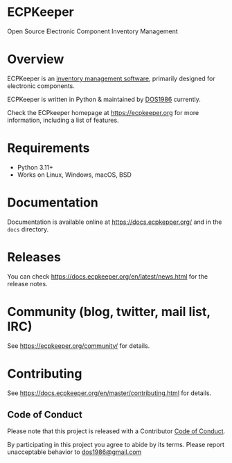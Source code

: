 
ECPKeeper
======

Open Source Electronic Component Inventory Management

Overview
========

ECPKeeper is an [inventory management software](https://en.wikipedia.org/wiki/Inventory_management_software), primarily designed for electronic components.

ECPKeeper is written in Python & maintained by [DOS1986](https://github.com/DOS1986) currently.

Check the ECPkeeper homepage at https://ecpkeeper.org for more information,
including a list of features.

Requirements
============

* Python 3.11+
* Works on Linux, Windows, macOS, BSD

Documentation
=============

Documentation is available online at https://docs.ecpkepper.org/ and in the ``docs``
directory.

Releases
========

You can check https://docs.ecpkeeper.org/en/latest/news.html for the release notes.

Community (blog, twitter, mail list, IRC)
=========================================

See https://ecpkeeper.org/community/ for details.

Contributing
============

See https://docs.ecpkeeper.org/en/master/contributing.html for details.

Code of Conduct
---------------

Please note that this project is released with a Contributor [Code of Conduct](<https://github.com/ecpkeeper/ECPKeeper/blob/master/CODE_OF_CONDUCT.md>).

By participating in this project you agree to abide by its terms.
Please report unacceptable behavior to [dos1986@gmail.com](mailto:dos1986@gmail.com)